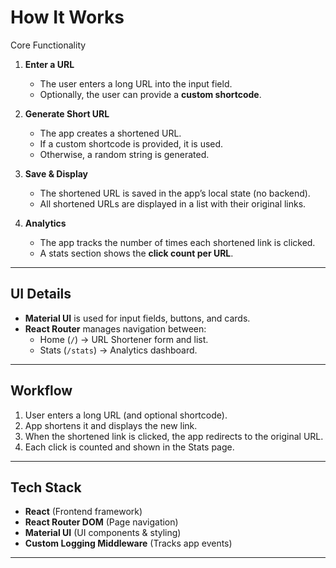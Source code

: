 # How It Works 

 Core Functionality

1. **Enter a URL**
   - The user enters a long URL into the input field.
   - Optionally, the user can provide a **custom shortcode**.

2. **Generate Short URL**
   - The app creates a shortened URL.
   - If a custom shortcode is provided, it is used.  
   - Otherwise, a random string is generated.

3. **Save & Display**
   - The shortened URL is saved in the app’s local state (no backend).
   - All shortened URLs are displayed in a list with their original links.

4. **Analytics**
   - The app tracks the number of times each shortened link is clicked.
   - A stats section shows the **click count per URL**.

---

##  UI Details

- **Material UI** is used for input fields, buttons, and cards.
- **React Router** manages navigation between:
  - Home (`/`) → URL Shortener form and list.
  - Stats (`/stats`) → Analytics dashboard.

---

##  Workflow

1. User enters a long URL (and optional shortcode).  
2. App shortens it and displays the new link.  
3. When the shortened link is clicked, the app redirects to the original URL.  
4. Each click is counted and shown in the Stats page.

---

##  Tech Stack

- **React** (Frontend framework)
- **React Router DOM** (Page navigation)
- **Material UI** (UI components & styling)
- **Custom Logging Middleware** (Tracks app events)

---


